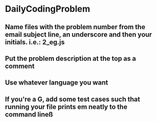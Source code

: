 # DailyCodingProblem

## Name files with the problem number from the email subject line, an underscore and then your initials. i.e.: 2_eg.js

## Put the problem description at the top as a comment

## Use whatever language you want

## If you're a G, add some test cases such that running your file prints em neatly to the command lineß